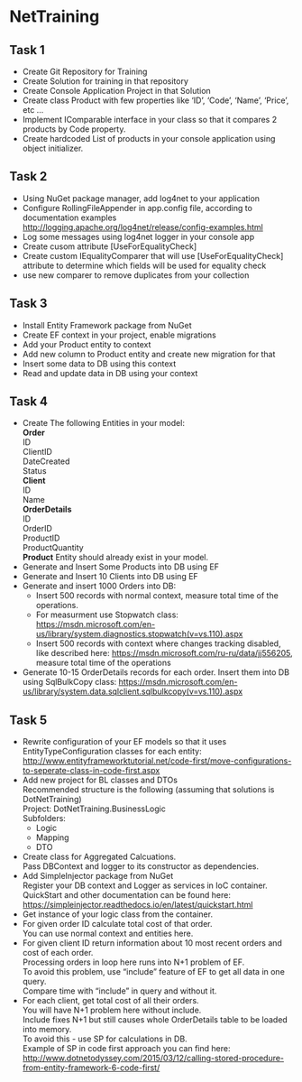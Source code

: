 # NetTraining

## Task 1
- Create Git Repository for Training
- Create Solution for training in that repository
- Create Console Application Project in that Solution
- Create class Product with few properties like ‘ID’, ‘Code’, ‘Name’, ‘Price’, etc …
- Implement IComparable interface in your class so that it compares 2 products by Code property.
- Create hardcoded List of products in your console application using object initializer.

## Task 2
- Using NuGet package manager, add log4net to your application
- Configure RollingFileAppender in app.config file, according to documentation examples http://logging.apache.org/log4net/release/config-examples.html
- Log some messages using log4net logger in your console app
- Create cusom attribute [UseForEqualityCheck]
- Create custom IEqualityComparer that will use [UseForEqualityCheck] attribute to determine which fields will be used for equality check
- use new comparer to remove duplicates from your collection

## Task 3
- Install Entity Framework package from NuGet
- Create EF context in your project, enable migrations
- Add your Product entity to context
- Add new column to Product entity and create new migration for that
- Insert some data to DB using this context
- Read and update data in DB using your context

## Task 4
- Create The following Entities in your model: <br />
**Order** <br />
ID <br />
ClientID <br />
DateCreated <br />
Status <br />
**Client** <br />
ID <br />
Name <br />
**OrderDetails** <br />
ID <br />
OrderID <br />
ProductID <br />
ProductQuantity <br />
**Product** Entity should already exist in your model.
- Generate and Insert Some Products into DB using EF
- Generate and Insert 10 Clients into DB using EF
- Generate and insert 1000 Orders into DB:
  - Insert 500 records with normal context, measure total time of the operations.
  - For measurment use Stopwatch class: https://msdn.microsoft.com/en-us/library/system.diagnostics.stopwatch(v=vs.110).aspx
  - Insert 500 records with context where changes tracking disabled, like described here: https://msdn.microsoft.com/ru-ru/data/jj556205, measure total time of the operations
- Generate 10-15 OrderDetails records for each order. Insert them into DB using SqlBulkCopy class: https://msdn.microsoft.com/en-us/library/system.data.sqlclient.sqlbulkcopy(v=vs.110).aspx

## Task 5
- Rewrite configuration of your EF models so that it uses EntityTypeConfiguration classes for each entity: http://www.entityframeworktutorial.net/code-first/move-configurations-to-seperate-class-in-code-first.aspx
- Add new project for BL classes and DTOs <br />
Recommended structure is the following (assuming that solutions is DotNetTraining) <br />
Project: DotNetTraining.BusinessLogic <br />
Subfolders: <br />
  - Logic <br />
  - Mapping <br />
  - DTO
- Create class for Aggregated Calcuations. <br />
Pass DBContext and logger to its constructor as dependencies.
- Add SimpleInjector package from NuGet <br />
Register your DB context and Logger as services in IoC container. <br />
QuickStart and other documentation can be found here: https://simpleinjector.readthedocs.io/en/latest/quickstart.html 
- Get instance of your logic class from the container.
- For given order ID calculate total cost of that order. <br />
You can use normal context and entities here.
- For given client ID return information about 10 most recent orders and cost of each order. <br />
Processing orders in loop here runs into N+1 problem of EF. <br />
To avoid this problem, use “include” feature of EF to get all data in one query. <br />
Compare time with “include” in query and without it. <br />
- For each client, get total cost of all their orders. <br />
You will have N+1 problem here without include. <br />
Include fixes N+1 but still causes whole OrderDetails table to be loaded into memory. <br />
To avoid this - use SP for calculations in DB. <br />
Example of SP in code first approach you can find here: http://www.dotnetodyssey.com/2015/03/12/calling-stored-procedure-from-entity-framework-6-code-first/ 